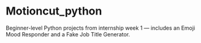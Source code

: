 # Motioncut_python
Beginner-level Python projects from internship week 1 — includes an Emoji Mood Responder and a Fake Job Title Generator.
